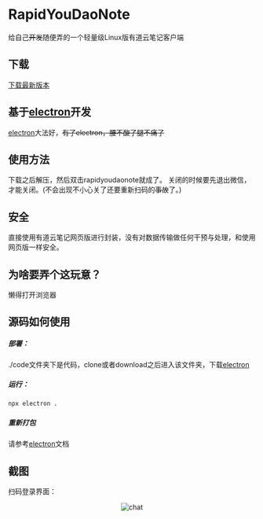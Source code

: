 # RapidYouDaoNote
给自己~~开发~~随便弄的一个轻量级Linux版有道云笔记客户端
## 下载
[下载最新版本]
## 基于[electron]开发
[electron]大法好，~~有了electron，腰不酸了腿不痛了~~
## 使用方法
下载之后解压，然后双击rapidyoudaonote就成了。
关闭的时候要先退出微信，才能关闭。(不会出现不小心关了还要重新扫码的~~事故~~了。)
## 安全
直接使用有道云笔记网页版进行封装，没有对数据传输做任何干预与处理，和使用网页版一样安全。
## 为啥要弄个这玩意？
懒得打开浏览器
## 源码如何使用
##### 部署：
./code文件夹下是代码，clone或者download之后进入该文件夹，下载[electron]
##### 运行：
```sh
npx electron .
```
##### 重新打包
请参考[electron]文档

## 截图
扫码登录界面：
<p align="center">
  <img src="https://github.com/iBeiKeCyn/rapidwechat/blob/master/screenshot/pic.png?raw=true" alt="chat">
</p>





[下载最新版本]:  https://github.com/iBeiKeCyn/RapidYouDaoNote/releases
[electron]: https://github.com/electron/electron
